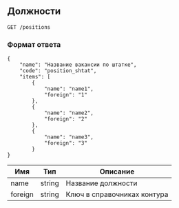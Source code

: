 ## Должности
`GET /positions`

### Формат ответа
```
{
    "name": "Название вакансии по штатке",
    "code": "position_shtat",
    "items": [
        {
            "name": "name1",
            "foreign": "1"
        },
        {
            "name": "name2",
            "foreign": "2"
        },
        {
            "name": "name3",
            "foreign": "3"
        }
}
```
Имя | Тип | Описание
 --- | --- | ---
 name |  string | Название должности
 foreign |  string | Ключ в справочниках контура
